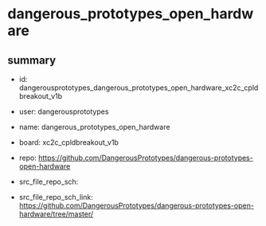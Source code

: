 # dangerous_prototypes_open_hardware
 
## summary 
* id: dangerousprototypes_dangerous_prototypes_open_hardware_xc2c_cpldbreakout_v1b
* user: dangerousprototypes
* name: dangerous_prototypes_open_hardware
* board: xc2c_cpldbreakout_v1b
* repo: https://github.com/DangerousPrototypes/dangerous-prototypes-open-hardware



* src_file_repo_sch: 
* src_file_repo_sch_link: https://github.com/DangerousPrototypes/dangerous-prototypes-open-hardware/tree/master/






